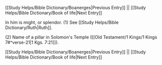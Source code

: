 [[Study Helps/Bible Dictionary/Boanerges|Previous Entry]]  ||  [[Study Helps/Bible Dictionary/Book of life|Next Entry]]

 In him is might, or splendor. (1) See [[Study Helps/Bible Dictionary/Ruth|Ruth]].

 (2) Name of a pillar in Solomon's Temple ([[Old Testament/1 Kings/1 Kings 7#^verse-21|1 Kgs. 7:21]]).

[[Study Helps/Bible Dictionary/Boanerges|Previous Entry]]  ||  [[Study Helps/Bible Dictionary/Book of life|Next Entry]]